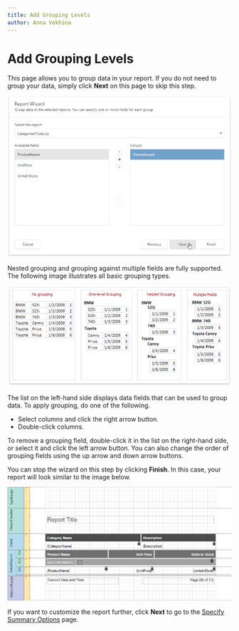 ```yaml
---
title: Add Grouping Levels
author: Anna Vekhina
---
```


# Add Grouping Levels

This page allows you to group data in your report. If you do not need to group your data, simply click **Next** on this page to skip this step.

![](../../../../../images/eurd-web-report-wizard-master-detail-group-data.png)

Nested grouping and grouping against multiple fields are fully supported. The following image illustrates all basic grouping types.

![](../../../../../images/eurd-web-report-wizard-reports-groupingconcept.png)

The list on the left-hand side displays data fields that can be used to group data. To apply grouping, do one of the following.
* Select columns and click the right arrow button.
* Double-click columns.

To remove a grouping field, double-click it in the list on the right-hand side, or select it and click the left arrow button. You can also change the order of grouping fields using the up arrow and down arrow buttons.

You can stop the wizard on this step by clicking **Finish**. In this case, your report will look similar to the image below.

![](../../../../../images/eurd-web-report-wizard-master-detail-group-data-result.png)

If you want to customize the report further, click **Next** to go to the [Specify Summary Options](specify-summary-options.md) page.